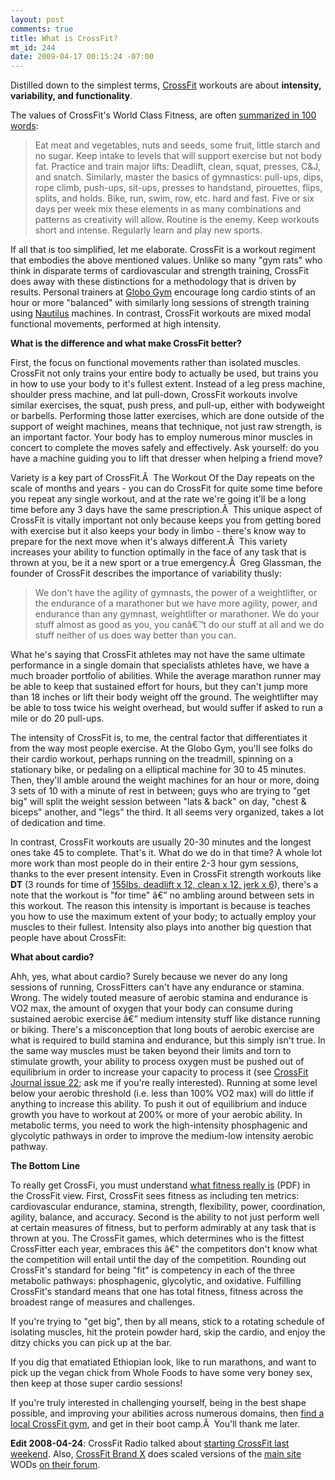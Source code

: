 ```yaml
--- 
layout: post
comments: true
title: What is CrossFit?
mt_id: 244
date: 2009-04-17 00:15:24 -07:00
---
```

Distilled down to the simplest terms, <a href="http://crossfit.com">CrossFit</a> workouts are about <strong>intensity, variability, and functionality</strong>.

The values of CrossFit's World Class Fitness, are often [summarized in 100 words](http://www.crossfit.com/cf-info/start-how.html):
<blockquote>Eat meat and vegetables, nuts and seeds, some fruit, little starch and no sugar. Keep intake to levels that will support exercise but not body fat. Practice and train major lifts: Deadlift, clean, squat, presses, C&amp;J, and snatch. Similarly, master the basics of gymnastics: pull-ups, dips, rope climb, push-ups, sit-ups, presses to handstand, pirouettes, flips, splits, and holds. Bike, run, swim, row, etc. hard and fast. Five or six days per week mix these elements in as many combinations and patterns as creativity will allow. Routine is the enemy. Keep workouts short and intense. Regularly learn and play new sports.</blockquote>
If all that is too simplified, let me elaborate.  CrossFit is a workout regiment that embodies the above mentioned values.  Unlike so many "gym rats" who think in disparate terms of cardiovascular and strength training, CrossFit does away with these distinctions for a methodology that is driven by results.  Personal trainers at <a href="http://www.urbandictionary.com/define.php?term=Globo%20Gym">Globo Gym</a> encourage long cardio stints of an hour or more "balanced" with similarly long sessions of strength training using <a href="http://www.nautilus.com">Nautilus</a> machines.  In contrast, CrossFit workouts are mixed modal functional movements, performed at high intensity.

<strong>What is the difference and what make CrossFit better?</strong>

First, the focus on functional movements rather than isolated muscles.  CrossFit not only trains your entire body to actually be used, but trains you in how to use your body to it's fullest extent.  Instead of a leg press machine, shoulder press machine, and lat pull-down, CrossFit workouts involve similar exercises, the squat, push press, and pull-up, either with bodyweight or barbells.  Performing those latter exercises, which are done outside of the support of weight machines, means that technique, not just raw strength, is an important factor.  Your body has to employ numerous minor muscles in concert to complete the moves safely and effectively.  Ask yourself: do you have a machine guiding you to lift that dresser when helping a friend move?

Variety is a key part of CrossFit.Â  The Workout Of the Day repeats on the scale of months and years - you can do CrossFit for quite some time before you repeat any single workout, and at the rate we're going it'll be a long time before any 3 days have the same prescription.Â  This unique aspect of CrossFit is vitally important not only because keeps you from getting bored with exercise but it also keeps your body in limbo - there's know way to prepare for the next move when it's always different.Â  This variety increases your ability to function optimally in the face of any task that is thrown at you, be it a new sport or a true emergency.Â  Greg Glassman, the founder of CrossFit describes the importance of variability thusly:
<blockquote>We don't have the agility of gymnasts, the power of a weightlifter, or the endurance of a marathoner but we have more agility, power, and endurance than any gymnast, weightlifter or marathoner. We do your stuff almost as good as you, you canâ€™t do our stuff at all and we do stuff neither of us does way better than you can.</blockquote>
What he's saying that CrossFit athletes may not have the same ultimate performance in a single domain that specialists athletes have, we have a much broader portfolio of abilities. While the average marathon runner may be able to keep that sustained effort for hours, but they can't jump more than 18 inches or lift their body weight off the ground. The weightlifter may be able to toss twice his weight overhead, but would suffer if asked to run a mile or do 20 pull-ups.

The intensity of CrossFit is, to me, the central factor that differentiates it from the way most people exercise.  At the Globo Gym, you'll see folks do their cardio workout, perhaps running on the treadmill, spinning on a stationary bike, or pedaling on a elliptical machine for 30 to 45 minutes.  Then, they'll amble around the weight machines for an hour or more, doing 3 sets of 10 with a minute of rest in between; guys who are trying to "get big" will split the weight session between "lats &amp; back" on day, "chest &amp; biceps" another, and "legs" the third.  It all seems very organized, takes a lot of dedication and time.

In contrast, CrossFit workouts are usually 20-30 minutes and the longest ones take 45 to complete.  That's it.  What do we do in that time?  A whole lot more work than most people do in their entire 2-3 hour gym sessions, thanks to the ever present intensity.  Even in CrossFit strength workouts like <strong>DT</strong> (3 rounds for time of <a href="http://www.crossfit.com/cf-info/faq.html#WOD1">155lbs. deadlift x 12, clean x 12, jerk x 6</a>), there's a note that the workout is "for time" â€” no ambling around between sets in this workout.  The reason this intensity is important is because is teaches you how to use the maximum extent of your body; to actually employ your muscles to their fullest.  Intensity also plays into another big question that people have about CrossFit:

<strong>What about cardio?</strong>

Ahh, yes, what about cardio?  Surely because we never do any long sessions of running, CrossFitters can't have any endurance or stamina.  Wrong.  The widely touted measure of aerobic stamina and endurance is VO2 max, the amount of oxygen that your body can consume during sustained aerobic exercise â€” medium intensity stuff like distance running or biking.  There's a misconception that long bouts of aerobic exercise are what is required to build stamina and endurance, but this simply isn't true.  In the same way muscles must be taken beyond their limits and torn to stimulate growth, your ability to process oxygen must be pushed out of equilibrium in order to increase your capacity to process it (see <a href="http://journal.crossfit.com/2004/06/what-about-cardio-by-greg-glas.tpl">CrossFit Journal issue 22</a>; ask me if you're really interested).  Running at some level below your aerobic threshold (i.e. less than 100% VO2 max) will do little if anything to increase this ability.  To push it out of equilibrium and induce growth you have to workout at 200% or more of your aerobic ability.  In metabolic terms, you need to work the high-intensity phosphagenic and glycolytic pathways in order to improve the medium-low intensity aerobic pathway.

<strong>The Bottom Line</strong>

To really get CrossFi, you must understand <a href="http://library.crossfit.com/free/pdf/CFJ-trial.pdf">what fitness really is</a> (PDF) in the CrossFit view.  First, CrossFit sees fitness as including ten metrics: cardiovascular endurance, stamina, strength, flexibility, power, coordination, agility, balance, and accuracy.  Second is the ability to not just perform well at certain measures of fitness, but to perform admirably at any task that is thrown at you.  The CrossFit games, which determines who is the fittest CrossFitter each year, embraces this â€” the competitors don't know what the competition will entail until the day of the competition.  Rounding out CrossFit's standard for being "fit" is competency in each of the three metabolic pathways: phosphagenic, glycolytic, and oxidative.  Fulfilling CrossFit's standard means that one has total fitness, fitness across the broadest range of measures and challenges.

If you're trying to "get big", then by all means, stick to a rotating schedule of isolating muscles, hit the protein powder hard, skip the cardio, and enjoy the ditzy chicks you can pick up at the bar.

If you dig that ematiated Ethiopian look, like to run marathons, and want to pick up the vegan chick from Whole Foods to have some very boney sex, then keep at those super cardio sessions!

If you're truly interested in challenging yourself, being in the best shape possible, and improving your abilities across numerous domains, then <a href="http://www.crossfit.com/cf-affiliates/">find a local CrossFit gym</a>, and get in their boot camp.Â  You'll thank me later.

<strong>Edit 2008-04-24</strong>: CrossFit Radio talked about <a href="http://journal.crossfit.com/2009/04/crossfit-radio-weekend-edition-7-090419.tpl">starting CrossFit last weekend</a>.  Also, <a href="http://www.crossfitbrandx.com">CrossFit Brand X</a> does scaled versions of the <a href="http://crossfit.com">main site</a> WODs <a href="http://www.crossfitbrandx.com/index.php/forums/viewforum/16/">on their forum</a>.
